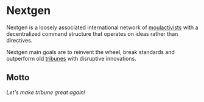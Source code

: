 # Nextgen

Nextgen is a loosely associated international network of [moulactivists](../../standard/moules.md)
with a decentralized command structure that operates on ideas rather than directives.

Nextgen main goals are to reinvent the wheel, break standards and outperform
old [tribunes](../../standard/tribune.md) with disruptive innovations.


## Motto

_Let's make tribune great again!_